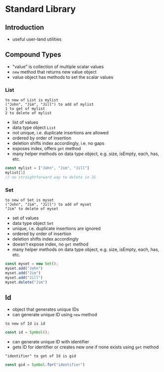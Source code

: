 # Standard Library



## Introduction

- useful user-land utilities



## Compound Types

- "value" is collection of multiple scalar values
- `new` method that returns new value object
- value object has methods to set the scalar values
<!-- todo: auto-import compound types? -->

### List

```
to new of List is mylist
("John", "Jim", "Jill") to add of mylist
1 to get of mylist
2 to delete of mylist
```

- list of values
- data type object `List`
- not unique, i.e. duplicate insertions are allowed
- ordered by order of insertion
- deletion shifts index accordingly, i.e. no gaps
- exposes index, offers `get` method
- many helper methods on data type object, e.g. size, isEmpty, each, has, etc.

```js
const mylist = ["John", "Jim", "Jill"]
mylist[1]
// no straightforward way to delete in JS
```

### Set

```
to new of Set is myset
("John", "Jim", "Jill") to add of myset
"Jim" to delete of myset
```

- set of values
- data type object `Set`
- unique, i.e. duplicate insertions are ignored
- ordered by order of insertion
- deletion shifts index accordingly
- doesn't expose index, no `get` method
- many helper methods on data type object, e.g. size, isEmpty, each, has, etc.

```js
const myset = new Set();
myset.add("John")
myset.add("Jim")
myset.add("Jill")
myset.delete("Jim")
```



## Id

- object that generates unique IDs
- can generate unique ID using `new` method

```
to new of Id is id
```

```js
const id = Symbol();
```

- can generate unique ID with identifier
- gets ID for identifier or creates new one if none exists using `get` method

```
"identifier" to get of Id is gid
```

```js
const gid = Symbol.for("identifier")
```